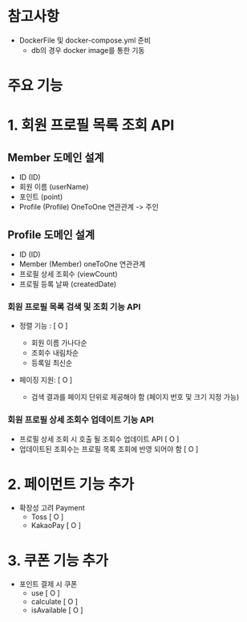 # 참고사항
- DockerFile 및 docker-compose.yml 준비
  - db의 경우 docker image를 통한 기동

# 주요 기능

# 1. 회원 프로필 목록 조회 API

## Member 도메인 설계
- ID (ID)
- 회원 이름 (userName)
- 포인트 (point)
- Profile (Profile) OneToOne 연관관계 -> 주인

## Profile 도메인 설계
- ID (ID)
- Member (Member) oneToOne 연관관계
- 프로필 상세 조회수 (viewCount)
- 프로필 등록 날짜 (createdDate)

### 회원 프로필 목록 검색 및 조회 기능 API
- 정렬 기능 : [ O ]
    - 회원 이름 가나다순
    - 조회수 내림차순
    - 등록일 최신순


- 페이징 지원: [ O ]
    - 검색 결과를 페이지 단위로 제공해야 함 (페이지 번호 및 크기 지정 가능)

### 회원 프로필 상세 조회수 업데이트 기능 API
- 프로필 상세 조회 시 호출 될 조회수 업데이트 API [ O ]
- 업데이트된 조회수는 프로필 목록 조회에 반영 되어야 함 [ O ]

# 2. 페이먼트 기능 추가
 - 확장성 고려 Payment
   - Toss [ O ]
   - KakaoPay [ O ]

# 3. 쿠폰 기능 추가
- 포인트 결제 시 쿠폰
  - use [ O ]
  - calculate [ O ]
  - isAvailable [ O ]
